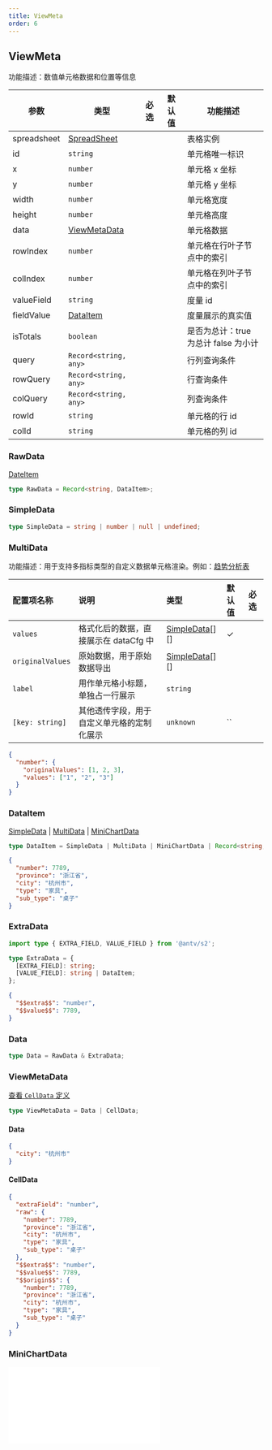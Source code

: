 ```yaml
---
title: ViewMeta
order: 6
---
```


## ViewMeta

功能描述：数值单元格数据和位置等信息

| 参数 | 类型 | 必选  | 默认值 | 功能描述 |
| --- | --- | ---  | --- | --- |
| spreadsheet | [SpreadSheet](/api/basic-class/spreadsheet) |  |   | 表格实例 |
| id | `string` |  |   | 单元格唯一标识 |
| x | `number` |  |   | 单元格 x 坐标 |
| y | `number` |  |   | 单元格 y 坐标 |
| width | `number` |   |  | 单元格宽度 |
| height | `number` |    |  | 单元格高度 |
| data | [ViewMetaData](#viewmetadata) |    |  | 单元格数据 |
| rowIndex | `number` |  |  |   单元格在行叶子节点中的索引 |
| colIndex | `number` |  |  |   单元格在列叶子节点中的索引 |
| valueField | `string` |  |    | 度量 id |
| fieldValue | [DataItem](#dataitem) |  |    | 度量展示的真实值 |
| isTotals | `boolean` |  |    |   是否为总计：true 为总计  false 为小计 |
| query | `Record<string, any>`|   |  | 行列查询条件 |
| rowQuery | `Record<string, any>`|   |  | 行查询条件 |
| colQuery | `Record<string, any>` |    |  | 列查询条件 |
| rowId | `string` |  |  |   单元格的行 id |
| colId | `string` |  |  |   单元格的列 id |

### RawData

[DateItem](#dataitem)

```ts | pure
type RawData = Record<string, DataItem>;
```

### SimpleData

```ts
type SimpleData = string | number | null | undefined;
```

### MultiData

功能描述：用于支持多指标类型的自定义数据单元格渲染。例如：[趋势分析表](/examples/react-component/sheet#strategy)

| 配置项名称       | 说明                                       | 类型                          | 默认值 | 必选 |
| :--------------- | :----------------------------------------- | :---------------------------- | :----- | :--- |
| `values`         | 格式化后的数据，直接展示在 dataCfg 中      | [SimpleData](#simpledata)[][] | ✓      |
| `originalValues` | 原始数据，用于原始数据导出                 | [SimpleData](#simpledata)[][] |        |      |
| `label`          | 用作单元格小标题，单独占一行展示           | `string`                      |        |      |
| `[key: string]`  | 其他透传字段，用于自定义单元格的定制化展示 | `unknown`                     | ``     |      |

```json
{
  "number": {
    "originalValues": [1, 2, 3],
    "values": ["1", "2", "3"]
  }
}
```

### DataItem

[SimpleData](#simpledata) | [MultiData](#multidata) | [MiniChartData](#minichartdata)

```ts | pure
type DataItem = SimpleData | MultiData | MiniChartData | Record<string, unknown>;
```

```json
{
  "number": 7789,
  "province": "浙江省",
  "city": "杭州市",
  "type": "家具",
  "sub_type": "桌子"
}
```

### ExtraData

```ts | pure
import type { EXTRA_FIELD, VALUE_FIELD } from '@antv/s2';

type ExtraData = {
  [EXTRA_FIELD]: string;
  [VALUE_FIELD]: string | DataItem;
};
```

```json
{
  "$$extra$$": "number",
  "$$value$$": 7789,
}
```

### Data

```ts | pure
type Data = RawData & ExtraData;
```

### ViewMetaData

[查看 `CellData` 定义](/api/basic-class/cell-data)

```ts | pure
type ViewMetaData = Data | CellData;
```

#### Data

```json
{
  "city": "杭州市"
}
```

#### CellData

```json
{
  "extraField": "number",
  "raw": {
    "number": 7789,
    "province": "浙江省",
    "city": "杭州市",
    "type": "家具",
    "sub_type": "桌子"
  },
  "$$extra$$": "number",
  "$$value$$": 7789,
  "$$origin$$": {
    "number": 7789,
    "province": "浙江省",
    "city": "杭州市",
    "type": "家具",
    "sub_type": "桌子"
  }
}
```

### MiniChartData

<embed src="@/docs/common/mini-chart.zh.md"></embed>
